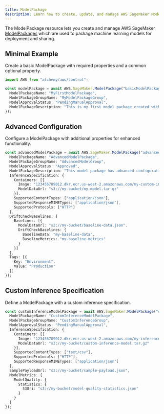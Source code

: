 ```yaml
---
title: ModelPackage
description: Learn how to create, update, and manage AWS SageMaker ModelPackages using Alchemy Cloud Control.
---
```



The ModelPackage resource lets you create and manage AWS SageMaker [ModelPackages](https://docs.aws.amazon.com/sagemaker/latest/userguide/) which are used to package machine learning models for deployment and sharing.

## Minimal Example

Create a basic ModelPackage with required properties and a common optional property.

```ts
import AWS from "alchemy/aws/control";

const modelPackage = await AWS.SageMaker.ModelPackage("basicModelPackage", {
  ModelPackageName: "MyFirstModelPackage",
  ModelPackageGroupName: "MyModelPackageGroup",
  ModelApprovalStatus: "PendingManualApproval",
  ModelPackageDescription: "This is my first model package created with Alchemy."
});
```

## Advanced Configuration

Configure a ModelPackage with additional properties for enhanced functionality.

```ts
const advancedModelPackage = await AWS.SageMaker.ModelPackage("advancedModelPackage", {
  ModelPackageName: "AdvancedModelPackage",
  ModelPackageGroupName: "AdvancedModelGroup",
  ModelApprovalStatus: "Approved",
  ModelPackageDescription: "This model package has advanced configurations.",
  InferenceSpecification: {
    Containers: [{
      Image: "123456789012.dkr.ecr.us-west-2.amazonaws.com/my-custom-image:latest",
      ModelDataUrl: "s3://my-bucket/my-model.tar.gz"
    }],
    SupportedContentTypes: ["application/json"],
    SupportedResponseMIMETypes: ["application/json"],
    SupportedProtocols: ["HTTP"]
  },
  DriftCheckBaselines: {
    Baselines: [{
      ModelDataUrl: "s3://my-bucket/baseline-data.json",
      DriftCheckBaselines: {
        BaselineData: "my-baseline-data",
        BaselineMetrics: "my-baseline-metrics"
      }
    }]
  },
  Tags: [{
    Key: "Environment",
    Value: "Production"
  }]
});
```

## Custom Inference Specification

Define a ModelPackage with a custom inference specification.

```ts
const customInferenceModelPackage = await AWS.SageMaker.ModelPackage("customInferenceModelPackage", {
  ModelPackageName: "CustomInferenceModelPackage",
  ModelPackageGroupName: "CustomInferenceGroup",
  ModelApprovalStatus: "PendingManualApproval",
  InferenceSpecification: {
    Containers: [{
      Image: "123456789012.dkr.ecr.us-west-2.amazonaws.com/my-inference-image:latest",
      ModelDataUrl: "s3://my-bucket/custom-inference-model.tar.gz"
    }],
    SupportedContentTypes: ["text/csv"],
    SupportedProtocols: ["HTTP"],
    SupportedResponseMIMETypes: ["application/json"]
  },
  SamplePayloadUrl: "s3://my-bucket/sample-payload.json",
  ModelMetrics: {
    ModelQuality: {
      Statistics: {
        S3Uri: "s3://my-bucket/model-quality-statistics.json"
      }
    }
  }
});
```

